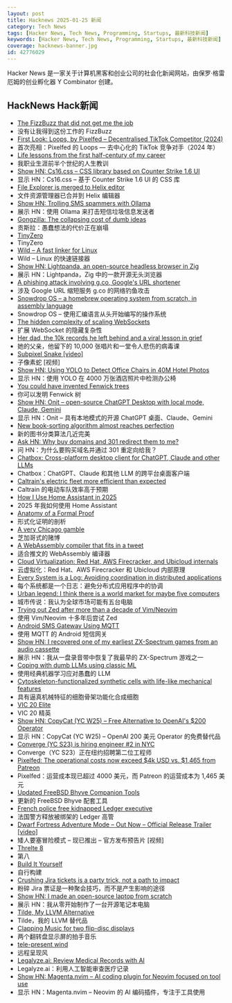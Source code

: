 ```yaml
---
layout: post
title: Hacknews 2025-01-25 新闻
category: Tech News
tags: [Hacker News, Tech News, Programming, Startups, 最新科技新闻]
keywords: [Hacker News, Tech News, Programming, Startups, 最新科技新闻]
coverage: hacknews-banner.jpg
id: 42776029
---
```


Hacker News 是一家关于计算机黑客和创业公司的社会化新闻网站，由保罗·格雷厄姆的创业孵化器 Y Combinator 创建。

## HackNews Hack新闻

- [The FizzBuzz that did not get me the job](https://kranga.notion.site/The-fizzbuzz-that-did-not-get-me-the-job-180e7c22ef3b80c3a386f7f8de720ac7)
- 没有让我得到这份工作的 FizzBu​​zz
- [First Look: Loops, by Pixelfed – Decentralised TikTok Competitor (2024)](https://wedistribute.org/2024/11/loops-early-look/)
- 首次亮相：Pixelfed 的 Loops — 去中心化的 TikTok 竞争对手（2024 年）
- [Life lessons from the first half-century of my career](https://cacm.acm.org/opinion/life-lessons-from-the-first-half-century-of-my-career/)
- 我职业生涯前半个世纪的人生教训
- [Show HN: Cs16.css – CSS library based on Counter Strike 1.6 UI](https://cs16.samke.me)
- 显示 HN：Cs16.css – 基于 Counter Strike 1.6 UI 的 CSS 库
- [File Explorer is merged to Helix editor](https://github.com/helix-editor/helix/pull/11285)
- 文件资源管理器已合并到 Helix 编辑器
- [Show HN: Trolling SMS spammers with Ollama](https://evan.widloski.com/software/sms_llm/)
- 展示 HN：使用 Ollama 来打击短信垃圾信息发送者
- [Gongzilla: The collapsing cost of dumb ideas](https://everything.intellectronica.net/p/gongzilla)
- 贡斯拉：愚蠢想法的代价正在崩塌
- [TinyZero](https://github.com/Jiayi-Pan/TinyZero)
- TinyZero
- [Wild – A fast linker for Linux](https://github.com/davidlattimore/wild)
- Wild – Linux 的快速链接器
- [Show HN: Lightpanda, an open-source headless browser in Zig](https://github.com/lightpanda-io/browser)
- 展示 HN：Lightpanda，Zig 中的一款开源无头浏览器
- [A phishing attack involving g.co, Google's URL shortener](https://gist.github.com/zachlatta/f86317493654b550c689dc6509973aa4)
- 涉及 Google URL 缩短服务 g.co 的网络钓鱼攻击
- [Snowdrop OS – a homebrew operating system from scratch, in assembly language](http://sebastianmihai.com/snowdrop/)
- Snowdrop OS – 使用汇编语言从头开始编写的操作系统
- [The hidden complexity of scaling WebSockets](https://composehq.com/blog/scaling-websockets-1-23-25)
- 扩展 WebSocket 的隐藏复杂性
- [Her dad, the 10k records he left behind and a viral lesson in grief](https://www.washingtonpost.com/style/2025/01/18/vinyl-albums-grief-music-healing/)
- 她的父亲，他留下的 10,000 张唱片和一堂令人悲伤的病毒课
- [Subpixel Snake [video]](https://www.youtube.com/watch?v=iDwganLjpW0)
- 子像素蛇 [视频]
- [Show HN: Using YOLO to Detect Office Chairs in 40M Hotel Photos]()
- 显示 HN：使用 YOLO 在 4000 万张酒店照片中检测办公椅
- [You could have invented Fenwick trees](https://www.cambridge.org/core/journals/journal-of-functional-programming/article/you-could-have-invented-fenwick-trees/B4628279D4E54229CED97249E96F721D)
- 你可以发明 Fenwick 树
- [Show HN: Onit – open-source ChatGPT Desktop with local mode, Claude, Gemini](https://github.com/synth-inc/onit)
- 显示 HN：Onit – 具有本地模式的开源 ChatGPT 桌面、Claude、Gemini
- [New book-sorting algorithm almost reaches perfection](https://www.quantamagazine.org/new-book-sorting-algorithm-almost-reaches-perfection-20250124/)
- 新的图书分类算法几近完美
- [Ask HN: Why buy domains and 301 redirect them to me?]()
- 问 HN：为什么要购买域名并通过 301 重定向给我？
- [Chatbox: Cross-platform desktop client for ChatGPT, Claude and other LLMs](https://github.com/Bin-Huang/chatbox)
- Chatbox：ChatGPT、Claude 和其他 LLM 的跨平台桌面客户端
- [Caltrain's electric fleet more efficient than expected](https://www.caltrain.com/news/caltrains-electric-fleet-more-efficient-expected)
- Caltrain 的电动车队效率高于预期
- [How I Use Home Assistant in 2025](https://vpetersson.com/2025/01/22/how-i-use-home-assistant-in-2025.html)
- 2025 年我如何使用 Home Assistant
- [Anatomy of a Formal Proof](https://www.ams.org/journals/notices/202502/noti3114/noti3114.html)
- 形式化证明的剖析
- [A very Chicago gamble](https://www.bitsaboutmoney.com/archive/chicago-casino-investment-offering/)
- 芝加哥式的赌博
- [A WebAssembly compiler that fits in a tweet](https://wasmgroundup.com/blog/wasm-compiler-in-a-tweet/)
- 适合推文的 WebAssembly 编译器
- [Cloud Virtualization: Red Hat, AWS Firecracker, and Ubicloud internals](https://www.ubicloud.com/blog/cloud-virtualization-red-hat-aws-firecracker-and-ubicloud-internals)
- 云虚拟化：Red Hat、AWS Firecracker 和 Ubicloud 内部原理
- [Every System is a Log: Avoiding coordination in distributed applications](https://restate.dev/blog/every-system-is-a-log-avoiding-coordination-in-distributed-applications/)
- 每个系统都是一个日志：避免分布式应用程序中的协调
- [Urban legend: I think there is a world market for maybe five computers](https://geekhistory.com/content/urban-legend-i-think-there-world-market-maybe-five-computers)
- 城市传说：我认为全球市场可能有五台电脑
- [Trying out Zed after more than a decade of Vim/Neovim](https://sgoel.dev/posts/trying-out-zed-after-more-than-a-decade-of-vim-neovim/)
- 使用 Vim/Neovim 十多年后尝试 Zed
- [Android SMS Gateway Using MQTT](https://github.com/ibnux/Android-SMS-Gateway-MQTT)
- 使用 MQTT 的 Android 短信网关
- [Show HN: I recovered one of my earliest ZX-Spectrum games from an audio cassette]()
- 展示 HN：我从一盘录音带中恢复了我最早的 ZX-Spectrum 游戏之一
- [Coping with dumb LLMs using classic ML](https://softwaredoug.com/blog/2025/01/21/llm-judge-decision-tree)
- 使用经典机器学习应对愚蠢的 LLM
- [Cytoskeleton-functionalized synthetic cells with life-like mechanical features](https://www.nature.com/articles/s41557-024-01697-5)
- 具有逼真机械特征的细胞骨架功能化合成细胞
- [VIC 20 Elite](https://vic20elite.wordpress.com/)
- VIC 20 精英
- [Show HN: CopyCat (YC W25) – Free Alternative to OpenAI's $200 Operator](https://www.runcopycat.com/download)
- 显示 HN：CopyCat (YC W25) – OpenAI 200 美元 Operator 的免费替代品
- [Converge (YC S23) is hiring engineer #2 in NYC](https://jobs.gem.com/converge/am9icG9zdDreA6I3WJ4ZJ1Yx_WHS5zKP)
- Converge（YC S23）正在纽约招聘第二位工程师
- [Pixelfed: The operational costs now exceed $4k USD vs. $1,465 from Patreon](https://mastodon.social/@dansup/113887622931474663)
- Pixelfed：运营成本现已超过 4000 美元，而 Patreon 的运营成本为 1,465 美元
- [Updated FreeBSD Bhyve Companion Tools](https://vermaden.wordpress.com/2024/06/23/freebsd-bhyve-companion-tools/)
- 更新的 FreeBSD Bhyve 配套工具
- [French police free kidnapped Ledger executive](https://moneycheck.com/french-police-free-kidnapped-ledger-executive-after-day-long-ordeal/)
- 法国警方释放被绑架的 Ledger 高管
- [Dwarf Fortress Adventure Mode – Out Now – Official Release Trailer [video]](https://www.youtube.com/watch?v=7zY0UxSxTzU)
- 矮人要塞冒险模式 – 现已推出 – 官方发布预告片 [视频]
- [Threlte 8](https://threlte.xyz/blog/threlte-8)
- 第八
- [Build It Yourself](https://lucumr.pocoo.org/2025/1/24/build-it-yourself/)
- 自行构建
- [Crushing Jira tickets is a party trick, not a path to impact](https://www.seangoedecke.com/party-tricks/)
- 粉碎 Jira 票证是一种聚会技巧，而不是产生影响的途径
- [Show HN: I made an open-source laptop from scratch](https://www.byran.ee/posts/creation/)
- 展示 HN：我从零开始制作了一台开源笔记本电脑
- [Tilde, My LLVM Alternative](https://yasserarg.com/tb)
- Tilde，我的 LLVM 替代品
- [Clapping Music for two flip-disc displays](https://hannahilea.com/blog/clapping-music-for-flip-disc-displays/)
- 两个翻转盘显示屏的拍手音乐
- [tele-present wind](https://www.dwbowen.com/telepresent-wind)
- 远程呈现风
- [Legalyze.ai: Review Medical Records with AI](https://www.legalyze.ai/)
- Legalyze.ai：利用人工智能审查医疗记录
- [Show HN: Magenta.nvim – AI coding plugin for Neovim focused on tool use](https://github.com/dlants/magenta.nvim)
- 显示 HN：Magenta.nvim – Neovim 的 AI 编码插件，专注于工具使用

